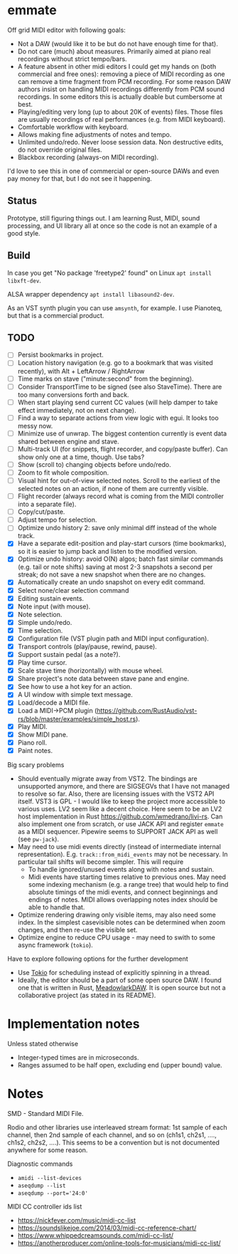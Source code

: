 # emmate

Off grid MIDI editor with following goals:

* Not a DAW (would like it to be but do not have enough time for that).
* Do not care (much) about measures. Primarily aimed at piano real recordings without strict tempo/bars.
* A feature absent in other midi editors I could get my hands on (both commercial and free ones): removing a piece
  of MIDI recording as one can remove a time fragment from PCM recording. For some reason DAW authors insist on handling
  MIDI recordings differently from PCM sound recordings. In some editors this is actually doable but cumbersome at best.
* Playing/editing very long (up to about 20K of events) files.
  Those files are usually recordings of real performances (e.g. from MIDI keyboard).
* Comfortable workflow with keyboard.
* Allows making fine adjustments of notes and tempo.
* Unlimited undo/redo. Never loose session data. Non destructive edits, do not override original files.
* Blackbox recording (always-on MIDI recording).

I'd love to see this in one of commercial or open-source DAWs and even pay money for that, but I do not see it
happening.

## Status

Prototype, still figuring things out. I am learning Rust, MIDI, sound processing, and UI library all at once
so the code is not an example of a good style.

## Build

In case you get "No package 'freetype2' found" on Linux
`apt install libxft-dev`.

ALSA wrapper dependency
`apt install libasound2-dev`.

As an VST synth plugin you can use `amsynth`, for example.
I use Pianoteq, but that is a commercial product.

## TODO

- [ ] Persist bookmarks in project.
- [ ] Location history navigation (e.g. go to a bookmark that was visited recently), with Alt + LeftArrow / RightArrow
- [ ] Time marks on stave ("minute:second" from the beginning).
- [ ] Consider TransportTime to be signed (see also StaveTime). There are too many conversions forth and back.
- [ ] When start playing send current CC values (will help damper to take effect immediately, not on next change).
- [ ] Find a way to separate actions from view logic with egui. It looks too messy now.
- [ ] Minimize use of unwrap. The biggest contention currently is event data shared between engine and stave.
- [ ] Multi-track UI (for snippets, flight recorder, and copy/paste buffer). Can show only one at a time, though. Use
  tabs?
- [ ] Show (scroll to) changing objects before undo/redo.
- [ ] Zoom to fit whole composition.
- [ ] Visual hint for out-of-view selected notes. Scroll to the earliest of the selected notes on an action, if none of
  them are currently visible.
- [ ] Flight recorder (always record what is coming from the MIDI controller into a separate file).
- [ ] Copy/cut/paste.
- [ ] Adjust tempo for selection.
- [ ] Optimize undo history 2: save only minimal diff instead of the whole track.
- [x] Have a separate edit-position and play-start cursors (time bookmarks), so it is easier to jump back and listen to
  the modified version.
- [x] Optimize undo history: avoid O(N) algos; batch fast similar commands (e.g. tail or note shifts) saving at most
  2-3 snapshots a second per streak; do not save a new snapshot when there are no changes.
- [x] Automatically create an undo snapshot on every edit command.
- [x] Select none/clear selection command
- [x] Editing sustain events.
- [x] Note input (with mouse).
- [x] Note selection.
- [x] Simple undo/redo.
- [x] Time selection.
- [x] Configuration file (VST plugin path and MIDI input configuration).
- [x] Transport controls (play/pause, rewind, pause).
- [x] Support sustain pedal (as a note?).
- [x] Play time cursor.
- [x] Scale stave time (horizontally) with mouse wheel.
- [x] Share project's note data between stave pane and engine.
- [x] See how to use a hot key for an action.
- [x] A UI window with simple text message.
- [x] Load/decode a MIDI file.
- [x] Load a MIDI->PCM plugin (https://github.com/RustAudio/vst-rs/blob/master/examples/simple_host.rs).
- [x] Play MIDI.
- [x] Show MIDI pane.
- [x] Piano roll.
- [x] Paint notes.

Big scary problems

* Should eventually migrate away from VST2. The bindings are unsupported anymore, and there are SIGSEGVs that I have not
  managed to resolve so far. Also, there are licensing issues with the VST2 API itself. VST3 is GPL - I would like to
  keep the project more accessible to various uses. LV2 seem like a decent choice. Here seem to be an LV2 host
  implementation in Rust https://github.com/wmedrano/livi-rs. Can also implement one from scratch, or use JACK API and
  register `emmate` as a MIDI sequencer. Pipewire seems to SUPPORT JACK API as well (see `pw-jack`).
* May need to use midi events directly (instead of intermediate internal representation). E.g. `track::from_midi_events`
  may not be necessary. In particular tail shifts will become simpler. This will require
    * To handle ignored/unused events along with notes and sustain.
    * Midi events have starting times relative to previous ones. May need some indexing mechanism (e.g. a range tree)
      that would help to find absolute timings of the midi events, and connect beginnings and endings of notes. MIDI
      allows overlapping notes index should be able to handle that.
* Optimize rendering drawing only visible items, may also need some index. In the simplest casevisible notes can be
  determined when zoom changes, and then re-use the visible set.
* Optimize engine to reduce CPU usage - may need to swith to some async framework (`tokio`).

Have to explore following options for the further development

* Use [Tokio](https://github.com/tokio-rs/tokio) for scheduling instead of explicitly spinning in a thread.
* Ideally, the editor should be a part of some open source DAW. I found one that is written in
  Rust, [MeadowlarkDAW](https://github.com/MeadowlarkDAW/Meadowlark). It is open source but not a collaborative
  project (as stated in its README).

# Implementation notes

Unless stated otherwise

* Integer-typed times are in microseconds.
* Ranges assumed to be half open, excluding end (upper bound) value.

# Notes

SMD - Standard MIDI File.

Rodio and other libraries use interleaved stream format: 1st sample of each channel, then 2nd sample of each channel,
and so on (ch1s1, ch2s1, ...., ch1s2, ch2s2, ....). This seems to be a convention but is not documented anywhere for
some reason.

Diagnostic commands

* `amidi --list-devices`
* `aseqdump --list`
* `aseqdump --port='24:0'`

MIDI CC controller ids list

* https://nickfever.com/music/midi-cc-list
* https://soundslikejoe.com/2014/03/midi-cc-reference-chart/
* https://www.whippedcreamsounds.com/midi-cc-list/
* https://anotherproducer.com/online-tools-for-musicians/midi-cc-list/
